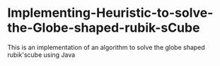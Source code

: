 # Implementing-Heuristic-to-solve-the-Globe-shaped-rubik-sCube
This is an implementation of an algorithm to solve the globe shaped rubik'scube using Java
